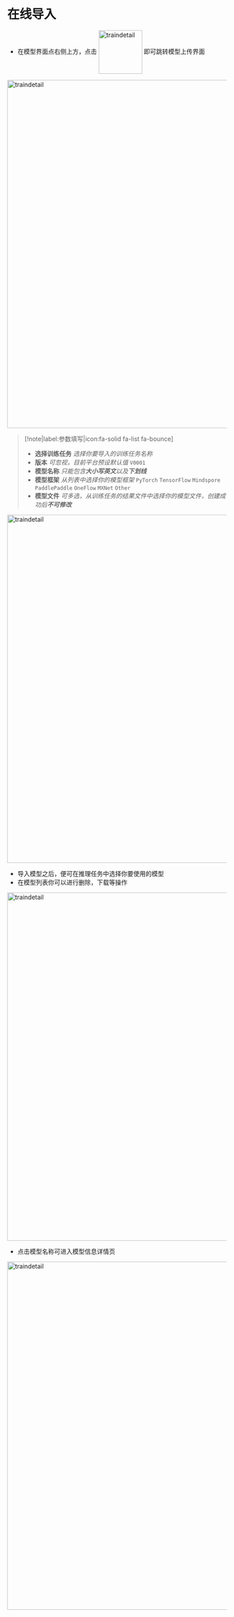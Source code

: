 # 在线导入

- 在模型界面点右侧上方，点击 <img src="_media/model/online-buttom.png" width = "100" alt="traindetail" align=center /> 即可跳转模型上传界面

<img src="_media/model/list-empty.png" width = "800" alt="traindetail" align=center />

> [!note|label:参数填写|icon:fa-solid fa-list fa-bounce]
> - **选择训练任务** *选择你要导入的训练任务名称*
> - **版本** *可忽视，目前平台预设默认值* `V0001`
> - **模型名称** *只能包含**大小写英文**以及**下划线***
> - **模型框架** *从列表中选择你的模型框架* `PyTorch` `TensorFlow` `Mindspore` `PaddlePaddle` `OneFlow` `MXNet` `Other`
> - **模型文件** *可多选，从训练任务的结果文件中选择你的模型文件，创建成功后**不可修改***

<img src="_media/model/online-create.png" width = "800" alt="traindetail" align=middle />

- 导入模型之后，便可在推理任务中选择你要使用的模型
- 在模型列表你可以进行删除，下载等操作

<img src="_media/model/list-online.png" width = "800" alt="traindetail" align=middle />

- 点击模型名称可进入模型信息详情页

<img src="_media/model/online-detail.png" width = "800" alt="traindetail" align=middle />